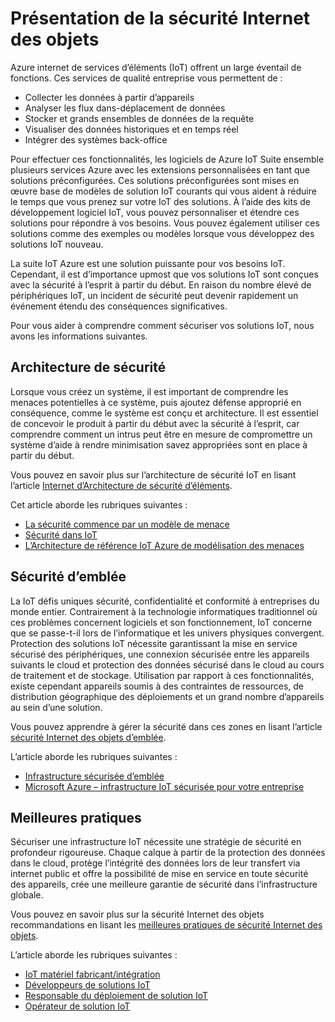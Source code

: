 <properties
   pageTitle="Présentation de la sécurité Internet des objets | Microsoft Azure"
   description=" Azure internet de services d’éléments (IoT) offrent un large éventail de fonctions. Cet article vous aide à comprendre comment sécuriser vos solutions IoT dans Azure. "
   services="security"
   documentationCenter="na"
   authors="TomShinder"
   manager="MBaldwin"
   editor="TomSh"/>

<tags
   ms.service="security"
   ms.devlang="na"
   ms.topic="article"
   ms.tgt_pltfrm="na"
   ms.workload="na"
   ms.date="08/09/2016"
   ms.author="terrylan"/>

# <a name="internet-of-things-security-overview"></a>Présentation de la sécurité Internet des objets

Azure internet de services d’éléments (IoT) offrent un large éventail de fonctions. Ces services de qualité entreprise vous permettent de :

- Collecter les données à partir d’appareils
- Analyser les flux dans-déplacement de données
- Stocker et grands ensembles de données de la requête
- Visualiser des données historiques et en temps réel
- Intégrer des systèmes back-office

Pour effectuer ces fonctionnalités, les logiciels de Azure IoT Suite ensemble plusieurs services Azure avec les extensions personnalisées en tant que solutions préconfigurées. Ces solutions préconfigurées sont mises en œuvre base de modèles de solution IoT courants qui vous aident à réduire le temps que vous prenez sur votre IoT des solutions. À l’aide des kits de développement logiciel IoT, vous pouvez personnaliser et étendre ces solutions pour répondre à vos besoins. Vous pouvez également utiliser ces solutions comme des exemples ou modèles lorsque vous développez des solutions IoT nouveau.

La suite IoT Azure est une solution puissante pour vos besoins IoT. Cependant, il est d’importance upmost que vos solutions IoT sont conçues avec la sécurité à l’esprit à partir du début. En raison du nombre élevé de périphériques IoT, un incident de sécurité peut devenir rapidement un événement étendu des conséquences significatives.

Pour vous aider à comprendre comment sécuriser vos solutions IoT, nous avons les informations suivantes.

## <a name="security-architecture"></a>Architecture de sécurité

Lorsque vous créez un système, il est important de comprendre les menaces potentielles à ce système, puis ajoutez défense approprié en conséquence, comme le système est conçu et architecture. Il est essentiel de concevoir le produit à partir du début avec la sécurité à l’esprit, car comprendre comment un intrus peut être en mesure de compromettre un système d’aide à rendre minimisation savez appropriées sont en place à partir du début.

Vous pouvez en savoir plus sur l’architecture de sécurité IoT en lisant l’article [Internet d’Architecture de sécurité d’éléments](../iot-suite/iot-security-architecture.md).

Cet article aborde les rubriques suivantes :

- [La sécurité commence par un modèle de menace](../iot-suite/iot-security-architecture.md#security-starts-with-a-threat-model)
- [Sécurité dans IoT](../iot-suite/iot-security-architecture.md#security-in-iot)
- [L’Architecture de référence IoT Azure de modélisation des menaces](../iot-suite/iot-security-architecture.md#threat-modeling-the-azure-iot-reference-architecture)

## <a name="security-from-the-ground-up"></a>Sécurité d’emblée

La IoT défis uniques sécurité, confidentialité et conformité à entreprises du monde entier. Contrairement à la technologie informatiques traditionnel où ces problèmes concernent logiciels et son fonctionnement, IoT concerne que se passe-t-il lors de l’informatique et les univers physiques convergent. Protection des solutions IoT nécessite garantissant la mise en service sécurisé des périphériques, une connexion sécurisée entre les appareils suivants le cloud et protection des données sécurisé dans le cloud au cours de traitement et de stockage. Utilisation par rapport à ces fonctionnalités, existe cependant appareils soumis à des contraintes de ressources, de distribution géographique des déploiements et un grand nombre d’appareils au sein d’une solution.

Vous pouvez apprendre à gérer la sécurité dans ces zones en lisant l’article [sécurité Internet des objets d’emblée](../iot-suite/securing-iot-ground-up.md).

L’article aborde les rubriques suivantes :

- [Infrastructure sécurisée d’emblée](../iot-suite/securing-iot-ground-up.md#secure-infrastructure-from-the-ground-up)
- [Microsoft Azure – infrastructure IoT sécurisée pour votre entreprise](../iot-suite/securing-iot-ground-up.md#microsoft-azure---secure-iot-infrastructure-for-your-business)

## <a name="best-practices"></a>Meilleures pratiques

Sécuriser une infrastructure IoT nécessite une stratégie de sécurité en profondeur rigoureuse. Chaque calque à partir de la protection des données dans le cloud, protège l’intégrité des données lors de leur transfert via internet public et offre la possibilité de mise en service en toute sécurité des appareils, crée une meilleure garantie de sécurité dans l’infrastructure globale.

Vous pouvez en savoir plus sur la sécurité Internet des objets recommandations en lisant les [meilleures pratiques de sécurité Internet des objets](../iot-suite/iot-security-best-practices.md).

L’article aborde les rubriques suivantes :

- [IoT matériel fabricant/intégration](../iot-suite/iot-security-best-practices.md#iot-hardware-manufacturerintegrator)
- [Développeurs de solutions IoT](../iot-suite/iot-security-best-practices.md#iot-solution-developer)
- [Responsable du déploiement de solution IoT](../iot-suite/iot-security-best-practices.md#iot-solution-deployer)
- [Opérateur de solution IoT](../iot-suite/iot-security-best-practices.md#iot-solution-operator)
